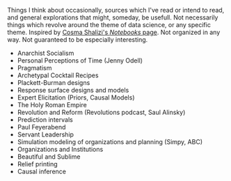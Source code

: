 Things I think about occasionally, sources which I've read or intend to read, and general explorations that might, someday, be usefull. Not necessarily things which revolve around the theme of data science, or any specific theme. Inspired by [Cosma Shalizi's _Notebooks_ page](http://bactra.org/notebooks/). Not organized in any way. Not guaranteed to be especially interesting.

* Anarchist Socialism
* Personal Perceptions of Time (Jenny Odell)
* Pragmatism
* Archetypal Cocktail Recipes
* Plackett-Burman designs
* Response surface designs and models
* Expert Elicitation (Priors, Causal Models)
* The Holy Roman Empire
* Revolution and Reform (Revolutions podcast, Saul Alinsky)
* Prediction intervals
* Paul Feyerabend
* Servant Leadership
* Simulation modeling of organizations and planning (Simpy, ABC)
* Organizations and Institutions
* Beautiful and Sublime
* Relief printing
* Causal inference
